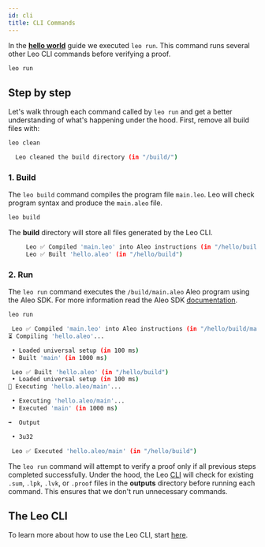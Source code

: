 ```yaml
---
id: cli
title: CLI Commands
---
```


In the [**hello world**](02_hello_world.md) guide we executed `leo run`.
This command runs several other Leo CLI commands before verifying a proof.
```bash
leo run
```

## Step by step

Let's walk through each command called by `leo run` and get a better understanding of what's happening under the hood. 
First, remove all build files with:
```bash
leo clean
```

```bash title="console output:"
  Leo cleaned the build directory (in "/build/")
```

### 1. Build

The `leo build` command compiles the program file `main.leo`. Leo will check program syntax and produce the `main.aleo` file. 
```bash
leo build
```
The **build** directory will store all files generated by the Leo CLI.

```bash title="console output:"
     Leo ✅ Compiled 'main.leo' into Aleo instructions (in "/hello/build/main.aleo")
     Leo ✅ Built 'hello.aleo' (in "/hello/build")
```


### 2. Run

The `leo run` command executes the `/build/main.aleo` Aleo program using the Aleo SDK.
For more information read the Aleo SDK [documentation](../../aleo/00_installation.md).
```bash
leo run
```

```bash title="console output:"
 Leo ✅ Compiled 'main.leo' into Aleo instructions (in "/hello/build/main.aleo")
⏳ Compiling 'hello.aleo'...

 • Loaded universal setup (in 100 ms)
 • Built 'main' (in 1000 ms)

 Leo ✅ Built 'hello.aleo' (in "/hello/build")
 • Loaded universal setup (in 100 ms)
🚀 Executing 'hello.aleo/main'...

 • Executing 'hello.aleo/main'...
 • Executed 'main' (in 1000 ms)

➡️  Output

 • 3u32

 Leo ✅ Executed 'hello.aleo/main' (in "/hello/build")
```

The `leo run` command will attempt to verify a proof only if all previous steps completed successfully.
Under the hood, the Leo [CLI](../cli/03_run.md) will check for existing `.sum`, `.lpk`, `.lvk`, or `.proof` files 
in the **outputs** directory before running each command. This ensures that we don't run unnecessary commands.

[//]: # ()
[//]: # (## The Leo Language)

[//]: # (To learn more about how to use the Leo Language, start [here]&#40;../language/01_layout.md&#41;.)

## The Leo CLI
To learn more about how to use the Leo CLI, start [here](../cli/01_new.md).